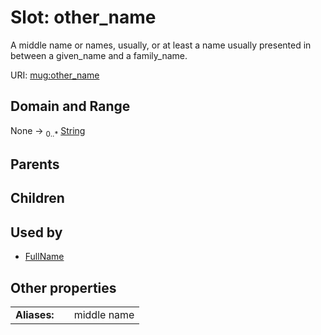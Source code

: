 
# Slot: other_name


A middle name or names, usually, or at least a name usually presented in between a given_name and a family_name.

URI: [mug:other_name](https://w3id.org/caufieldjh-in-space/mug_schemas/other_name)


## Domain and Range

None &#8594;  <sub>0..\*</sub> [String](types/String.md)

## Parents


## Children


## Used by

 * [FullName](FullName.md)

## Other properties

|  |  |  |
| --- | --- | --- |
| **Aliases:** | | middle name |

